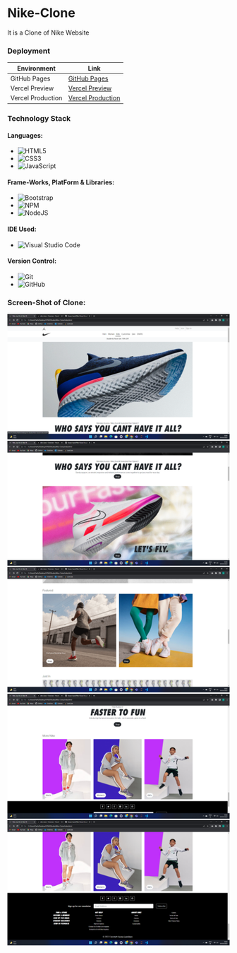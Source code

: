 # Nike-Clone
It is a Clone of Nike Website

### Deployment
| Environment | Link |
|-------------|------|
| GitHub Pages | [GitHub Pages](https://kumar-laxmi.github.io/Nike-Clone/) |
| Vercel Preview | [Vercel Preview](https://nike-clone-3zpxwddmb-kumar-laxmi.vercel.app/) |
| Vercel Production | [Vercel Production](https://nike-clone-3zpxwddmb-kumar-laxmi.vercel.app/)

### Technology Stack
#### Languages:
- ![HTML5](https://img.shields.io/badge/html5-%23E34F26.svg?style=for-the-badge&logo=html5&logoColor=white)
- ![CSS3](https://img.shields.io/badge/css3-%231572B6.svg?style=for-the-badge&logo=css3&logoColor=white)
- ![JavaScript](https://img.shields.io/badge/javascript-%23323330.svg?style=for-the-badge&logo=javascript&logoColor=%23F7DF1E)

#### Frame-Works, PlatForm & Libraries:
- ![Bootstrap](https://img.shields.io/badge/bootstrap-%23563D7C.svg?style=for-the-badge&logo=bootstrap&logoColor=white)
- ![NPM](https://img.shields.io/badge/NPM-%23000000.svg?style=for-the-badge&logo=npm&logoColor=white)
- ![NodeJS](https://img.shields.io/badge/node.js-6DA55F?style=for-the-badge&logo=node.js&logoColor=white)

#### IDE Used:
- ![Visual Studio Code](https://img.shields.io/badge/Visual%20Studio%20Code-0078d7.svg?style=for-the-badge&logo=visual-studio-code&logoColor=white)

#### Version Control:
- ![Git](https://img.shields.io/badge/git-%23F05033.svg?style=for-the-badge&logo=git&logoColor=white)
- ![GitHub](https://img.shields.io/badge/github-%23121011.svg?style=for-the-badge&logo=github&logoColor=white)


### Screen-Shot of Clone:
<img src="./IMG/Screenshot-1.png" alt="Nike Clone">
<img src="./IMG/Screenshot-2.png" alt="Nike Clone">
<img src="./IMG/Screenshot-3.png" alt="Nike Clone">
<img src="./IMG/Screenshot-4.png" alt="Nike Clone">
<img src="./IMG/Screenshot-5.png" alt="Nike Clone">
